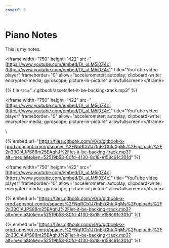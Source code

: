 ```yaml
---
coverY: 0
---
```


# Piano Notes

This is my notes.



\<iframe width="750" height="422" src="[https://www.youtube.com/embed/D\_uLM5i0Z4c](https://www.youtube.com/embed/D\_uLM5i0Z4c)" title="YouTube video player" frameborder="0" allow="accelerometer; autoplay; clipboard-write; encrypted-media; gyroscope; picture-in-picture" allowfullscreen>\</iframe>



{% file src="../.gitbook/assets/let-it-be-backing-track.mp3" %}

\<iframe width="750" height="422" src="[https://www.youtube.com/embed/D\_uLM5i0Z4c](https://www.youtube.com/embed/D\_uLM5i0Z4c)" title="YouTube video player" frameborder="0" allow="accelerometer; autoplay; clipboard-write; encrypted-media; gyroscope; picture-in-picture" allowfullscreen>\</iframe>



\


{% embed url="https://files.gitbook.com/v0/b/gitbook-x-prod.appspot.com/o/spaces%2FNqRCb1J7tnEkGhIuXgMs%2Fuploads%2F2n33OIAJPS88m25EAqhJ%2Flet-it-be-backing-track.mp3?alt=media&token=52519b58-80fd-4130-8c18-e158c91c301d" %}

\<iframe width="750" height="422" src="[https://www.youtube.com/embed/D\_uLM5i0Z4c](https://www.youtube.com/embed/D\_uLM5i0Z4c)" title="YouTube video player" frameborder="0" allow="accelerometer; autoplay; clipboard-write; encrypted-media; gyroscope; picture-in-picture" allowfullscreen>\</iframe>

{% embed url="https://files.gitbook.com/v0/b/gitbook-x-prod.appspot.com/o/spaces%2FNqRCb1J7tnEkGhIuXgMs%2Fuploads%2F2n33OIAJPS88m25EAqhJ%2Flet-it-be-backing-track.mp3?alt=media&token=52519b58-80fd-4130-8c18-e158c91c301d" %}

{% embed url="https://files.gitbook.com/v0/b/gitbook-x-prod.appspot.com/o/spaces%2FNqRCb1J7tnEkGhIuXgMs%2Fuploads%2F2n33OIAJPS88m25EAqhJ%2Flet-it-be-backing-track.mp3?alt=media&token=52519b58-80fd-4130-8c18-e158c91c301d" %}

